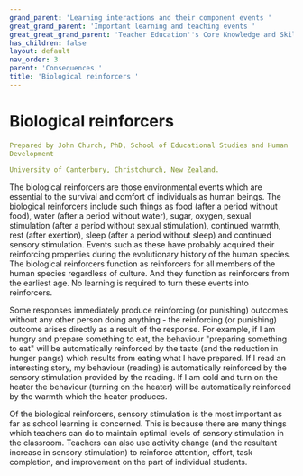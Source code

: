 ```yaml
---
grand_parent: 'Learning interactions and their component events '
great_grand_parent: 'Important learning and teaching events '
great_great_grand_parent: 'Teacher Education''s Core Knowledge and Skills.'
has_children: false
layout: default
nav_order: 3
parent: 'Consequences '
title: 'Biological reinforcers '
---
```

# Biological reinforcers


```yaml
Prepared by John Church, PhD, School of Educational Studies and Human
Development

University of Canterbury, Christchurch, New Zealand.
```


The biological reinforcers are those environmental events which are
essential to the survival and comfort of individuals as human beings.
The biological reinforcers include such things as food (after a period
without food), water (after a period without water), sugar, oxygen,
sexual stimulation (after a period without sexual stimulation),
continued warmth, rest (after exertion), sleep (after a period without
sleep) and continued sensory stimulation. Events such as these have
probably acquired their reinforcing properties during the evolutionary
history of the human species. The biological reinforcers function as
reinforcers for all members of the human species regardless of culture.
And they function as reinforcers from the earliest age. No learning is
required to turn these events into reinforcers.

Some responses immediately produce reinforcing (or punishing) outcomes
without any other person doing anything - the reinforcing (or punishing)
outcome arises directly as a result of the response. For example, if I
am hungry and prepare something to eat, the behaviour "preparing
something to eat" will be automatically reinforced by the taste (and the
reduction in hunger pangs) which results from eating what I have
prepared. If I read an interesting story, my behaviour (reading) is
automatically reinforced by the sensory stimulation provided by the
reading. If I am cold and turn on the heater the behaviour (turning on
the heater) will be automatically reinforced by the warmth which the
heater produces.

Of the biological reinforcers, sensory stimulation is the most important
as far as school learning is concerned. This is because there are many
things which teachers can do to maintain optimal levels of sensory
stimulation in the classroom. Teachers can also use activity change (and
the resultant increase in sensory stimulation) to reinforce attention,
effort, task completion, and improvement on the part of individual
students.
